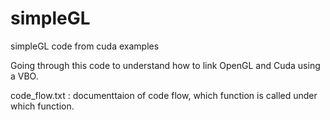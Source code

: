 # simpleGL
simpleGL code from cuda examples

Going through this code to understand how to link OpenGL and Cuda using a VBO. 

code_flow.txt : documenttaion of code flow, which function is called under which function.
